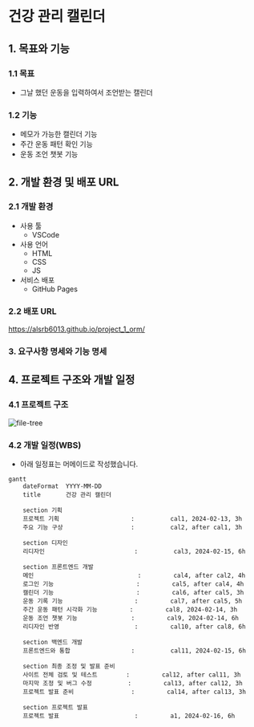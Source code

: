 # 건강 관리 캘린더

## 1. 목표와 기능

### 1.1 목표

- 그날 했던 운동을 입력하여서 조언받는 캘린더

### 1.2 기능

- 메모가 가능한 캘린더 기능
- 주간 운동 패턴 확인 기능
- 운동 조언 챗봇 기능

## 2. 개발 환경 및 배포 URL

### 2.1 개발 환경
- 사용 툴
    - VSCode
- 사용 언어
    - HTML
    - CSS
    - JS
- 서비스 배포
    - GitHub Pages


### 2.2 배포 URL

https://alsrb6013.github.io/project_1_orm/


### 3. 요구사항 명세와 기능 명세



## 4. 프로젝트 구조와 개발 일정

### 4.1 프로젝트 구조

![file-tree](https://github.com/alsrb6013/project_1_orm/assets/62873999/a9a172d4-0b5d-4f3c-88ed-8eb9e5963334)

### 4.2 개발 일정(WBS)
* 아래 일정표는 머메이드로 작성했습니다.
```mermaid
gantt
    dateFormat  YYYY-MM-DD
    title       건강 관리 캘린더

    section 기획
    프로젝트 기획                    :          cal1, 2024-02-13, 3h
    주요 기능 구상                   :          cal2, after cal1, 3h

    section 디자인
    리디자인                         :          cal3, 2024-02-15, 6h

    section 프론트엔드 개발
    메인                             :         cal4, after cal2, 4h
    로그인 기능                       :         cal5, after cal4, 4h
    캘린더 기능                       :         cal6, after cal5, 3h
    운동 기록 기능                    :         cal7, after cal5, 5h
    주간 운동 패턴 시각화 기능         :         cal8, 2024-02-14, 3h
    운동 조언 챗봇 기능               :         cal9, 2024-02-14, 6h
    리디자인 반영                     :         cal10, after cal8, 6h

    section 백엔드 개발
    프론트엔드와 통합                 :          cal11, 2024-02-15, 6h

    section 최종 조정 및 발표 준비
    사이트 전체 검토 및 테스트        :         cal12, after cal11, 3h
    마지막 조정 및 버그 수정          :         cal13, after cal12, 3h
    프로젝트 발표 준비                :         cal14, after cal13, 3h

    section 프로젝트 발표
    프로젝트 발표                     :         a1, 2024-02-16, 6h
```